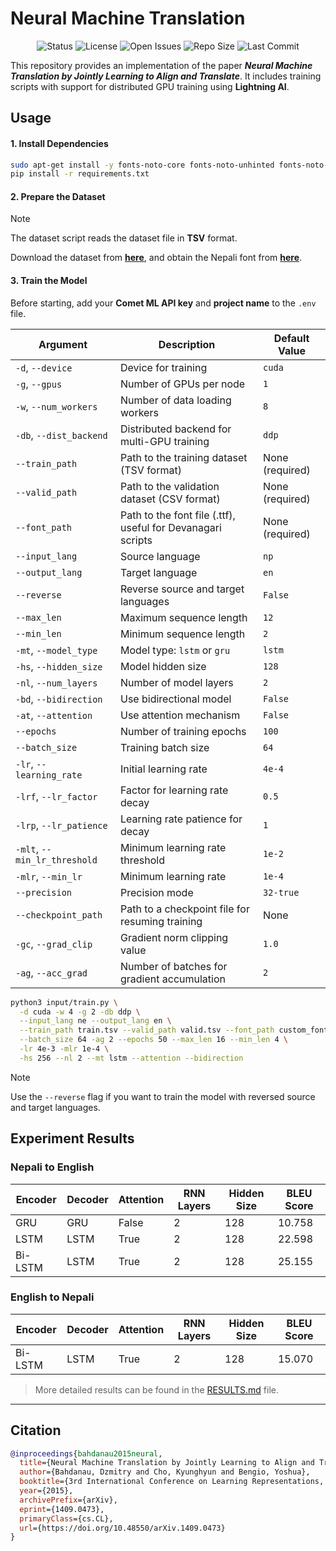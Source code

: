 # Neural Machine Translation

<div align="center">

![Status](https://img.shields.io/badge/status-completed-green.svg) ![License](https://img.shields.io/github/license/LuluW8071/Neural-Machine-Translation) ![Open Issues](https://img.shields.io/github/issues/LuluW8071/Neural-Machine-Translation) ![Repo Size](https://img.shields.io/github/repo-size/LuluW8071/Neural-Machine-Translation) ![Last Commit](https://img.shields.io/github/last-commit/LuluW8071/Neural-Machine-Translation)

</div>

This repository provides an implementation of the paper *__Neural Machine Translation by Jointly Learning to Align and Translate__*. It includes training scripts with support for distributed GPU training using **Lightning AI**.

## Usage

#### 1. Install Dependencies  

```bash
sudo apt-get install -y fonts-noto-core fonts-noto-unhinted fonts-noto-hinted libcairo2 libcairo2-dev libpango1.0-dev libglib2.0-dev
pip install -r requirements.txt
```

#### 2. Prepare the Dataset

> [!NOTE]  
> The dataset script reads the dataset file in __TSV__ format.

Download the dataset from [__here__](https://drive.google.com/drive/folders/1iqhugLp0wwZau5Q2p5ju-z__C0t6XqCV?usp=sharing), and obtain the Nepali font from [__here__](https://nepalifonts.net/fonts/mangal-regular).

#### 3. Train the Model  
Before starting, add your **Comet ML API key** and **project name** to the `.env` file.

| **Argument**          | **Description** | **Default Value** |
|----------------------|-----------------|------------------|
| `-d`, `--device` | Device for training | `cuda` |
| `-g`, `--gpus` | Number of GPUs per node | `1` |
| `-w`, `--num_workers` | Number of data loading workers | `8` |
| `-db`, `--dist_backend` | Distributed backend for multi-GPU training | `ddp` |
| `--train_path` | Path to the training dataset (TSV format) | None (required) |
| `--valid_path` | Path to the validation dataset (CSV format) | None (required) |
| `--font_path` | Path to the font file (.ttf), useful for Devanagari scripts | None (required) |
| `--input_lang` | Source language | `np` |
| `--output_lang` | Target language | `en` |
| `--reverse` | Reverse source and target languages | `False` |
| `--max_len` | Maximum sequence length | `12` |
| `--min_len` | Minimum sequence length | `2` |
| `-mt`, `--model_type` | Model type: `lstm` or `gru` | `lstm` |
| `-hs`, `--hidden_size` | Model hidden size | `128` |
| `-nl`, `--num_layers` | Number of model layers | `2` |
| `-bd`, `--bidirection` | Use bidirectional model | `False` |
| `-at`, `--attention` | Use attention mechanism | `False` |
| `--epochs` | Number of training epochs | `100` |
| `--batch_size` | Training batch size | `64` |
| `-lr`, `--learning_rate` | Initial learning rate | `4e-4` |
| `-lrf`, `--lr_factor` | Factor for learning rate decay | `0.5` |
| `-lrp`, `--lr_patience` | Learning rate patience for decay | `1` |
| `-mlt`, `--min_lr_threshold` | Minimum learning rate threshold | `1e-2` |
| `-mlr`, `--min_lr` | Minimum learning rate | `1e-4` |
| `--precision` | Precision mode | `32-true` |
| `--checkpoint_path` | Path to a checkpoint file for resuming training | None |
| `-gc`, `--grad_clip` | Gradient norm clipping value | `1.0` |
| `-ag`, `--acc_grad` | Number of batches for gradient accumulation | `2` |

```bash
python3 input/train.py \
  -d cuda -w 4 -g 2 -db ddp \
  --input_lang ne --output_lang en \
  --train_path train.tsv --valid_path valid.tsv --font_path custom_font.ttf \
  --batch_size 64 -ag 2 --epochs 50 --max_len 16 --min_len 4 \
  -lr 4e-3 -mlr 1e-4 \
  -hs 256 --nl 2 --mt lstm --attention --bidirection
```

> [!NOTE]  
> Use the `--reverse` flag if you want to train the model with reversed source and target languages.

## Experiment Results

### Nepali to English

| **Encoder** | **Decoder** | **Attention** | **RNN Layers** | **Hidden Size** | **BLEU Score** |
|-------------|-------------|---------------|----------------|-----------------|----------------|
| GRU         | GRU         | False         | 2              | 128             | 10.758         |
| LSTM        | LSTM        | True          | 2              | 128             | 22.598         |
| Bi-LSTM     | LSTM        | True          | 2              | 128             | 25.155         |

### English to Nepali

| **Encoder** | **Decoder** | **Attention** | **RNN Layers** | **Hidden Size** | **BLEU Score** |
|-------------|-------------|---------------|----------------|-----------------|----------------|
| Bi-LSTM     | LSTM        | True          | 2              | 128             | 15.070         |


> More detailed results can be found in the [RESULTS.md](assets/RESULTS.md) file.

---

## Citation

```bibtex
@inproceedings{bahdanau2015neural,
  title={Neural Machine Translation by Jointly Learning to Align and Translate},
  author={Bahdanau, Dzmitry and Cho, Kyunghyun and Bengio, Yoshua},
  booktitle={3rd International Conference on Learning Representations, {ICLR} 2015, San Diego, CA, USA, May 7-9, 2015, Conference Track Proceedings},
  year={2015},
  archivePrefix={arXiv},
  eprint={1409.0473},
  primaryClass={cs.CL},
  url={https://doi.org/10.48550/arXiv.1409.0473}
}
```

